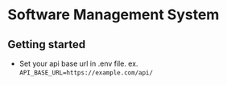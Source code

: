# Software Management System

## Getting started
* Set your api base url in .env file. ex. `API_BASE_URL=https://example.com/api/`